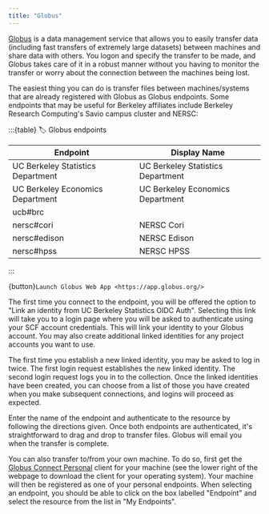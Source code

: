 ```yaml
---
title: "Globus"
---
```


[Globus](http://globus.org) is a data management service that allows you
to easily transfer data (including fast transfers of extremely large
datasets) between machines and share data with others. You logon and
specify the transfer to be made, and Globus takes care of it in a robust
manner without you having to monitor the transfer or worry about the
connection between the machines being lost.

The easiest thing you can do is transfer files between machines/systems
that are already registered with Globus as Globus endpoints. Some
endpoints that may be useful for Berkeley affiliates include Berkeley
Research Computing's Savio campus cluster and NERSC:

:::{table}
:label: Globus endpoints

| Endpoint                          | Display Name                      |
|-----------------------------------|-----------------------------------|
| UC Berkeley Statistics Department | UC Berkeley Statistics Department |
| UC Berkeley Economics Department  | UC Berkeley Economics Department  |
| ucb#brc                           |                                   |
| nersc#cori                        | NERSC Cori                        |
| nersc#edison                      | NERSC Edison                      |
| nersc#hpss                        | NERSC HPSS                        |

:::

{button}`Launch Globus Web App <https://app.globus.org/>`

The first time you connect to the endpoint, you will be offered the
option to "Link an identity from UC Berkeley Statistics OIDC Auth".
Selecting this link will take you to a login page where you will be
asked to authenticate using your SCF account credentials. This will link
your identity to your Globus account. You may also create additional
linked identities for any project accounts you want to use.

The first time you establish a new linked identity, you may be asked to
log in twice. The first login request establishes the new linked
identity. The second login request logs you in to the collection. Once
the linked identities have been created, you can choose from a list of
those you have created when you make subsequent connections, and logins
will proceed as expected.

Enter the name of the endpoint and authenticate to the resource by
following the directions given. Once both endpoints are authenticated,
it's straightforward to drag and drop to transfer files. Globus will
email you when the transfer is complete.

You can also transfer to/from your own machine. To do so, first get the
[Globus Connect
Personal](https://www.globus.org/globus-connect-personal) client for
your machine (see the lower right of the webpage to download the client
for your operating system). Your machine will then be registered as one
of your personal endpoints. When selecting an endpoint, you should be
able to click on the box labelled "Endpoint" and select the resource
from the list in "My Endpoints".
